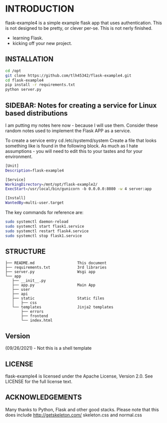 # INTRODUCTION

flask-example4 is a simple example flask app that uses authentication.  This is not designed to be pretty, or clever per-se.  This is not nerly finished. 

- learning Flask.
- kicking off your new project.

## INSTALLATION

```bash
cd /opt
git clone https://github.com/tlh45342/flask-example4.git
cd flask-example4
pip install -r requirements.txt
python server.py
```

## SIDEBAR: Notes for creating a service for Linux based distributions

I am putting my notes here now - because I will use them.  Consider these random notes used to implement the Flask APP as a service.

To create a service entry cd /etc/systemd/system
Create a file that looks something like is found in the following block.
As much as I hate assumptions - you will need to edit this to your tastes and for your environment.

```bash
[Unit]
Description=flask-example4

[Service]
WorkingDirectory=/mnt/opt/flask-example2/
ExecStart=/usr/local/bin/gunicorn -b 0.0.0.0:8080 -w 4 server:app

[Install]
WantedBy=multi-user.target
```

The key commands for reference are: 

```bash
sudo systemctl daemon-reload
sudo systemctl start flask1.service
sudo systemctl restart flask4.service
sudo systemctl stop flask1.service
```

## STRUCTURE

    ├── README.md                   This document
    ├── requirements.txt            3rd libraries
    ├── server.py                   Wsgi app
    └── app
       ├── __init__.py
       ├── app.py                   Main App
       ├── user
       ├── api
       ├── static                   Static files
       │   ├── css
       └── templates                Jinja2 templates
           ├── errors
           ├── frontend
           └── index.html
 
## Version

(09/26/2021) - Not this is a shell template 

## LICENSE

flask-example4 is licensed under the Apache License, Version 2.0. See LICENSE for the full license text.

## ACKNOWLEDGEMENTS

Many thanks to Python, Flask and other good stacks.
Please note that this does include http://getskeleton.com/ skeleton.css and normal.css
